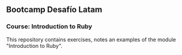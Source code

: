 ## Bootcamp Desafío Latam
### Course: Introduction to Ruby

This repository contains exercises, notes an examples of the module "Introduction to Ruby".
